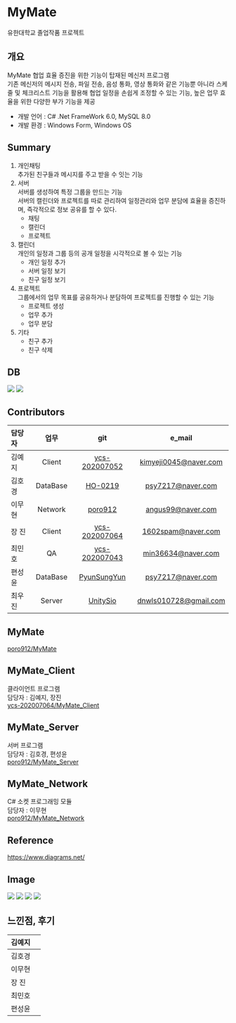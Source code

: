 # MyMate
유한대학교 졸업작품 프로젝트

## 개요
MyMate 협업 효율 증진을 위한 기능이 탑재된 메신저 프로그램</br>
기존 메신저의 메시지 전송, 파일 전송, 음성 통화, 영상 통화와 같은 기능뿐 아니라 스케줄 및 체크리스트 기능을 활용해 협업 일정을 손쉽게 조정할 수 있는 기능, 높은 업무 효율을 위한 다양한 부가 기능을 제공

* 개발 언어 : C# .Net FrameWork 6.0, MySQL 8.0
* 개발 환경 : Windows Form, Windows OS

## Summary
1. 개인채팅</br>
    추가된 친구들과 메시지를 주고 받을 수 잇는 기능
2. 서버</br>
    서버를 생성하여 특정 그룹을 만드는 기능</br>
    서버의 캘린더와 프로젝트를 따로 관리하여 일정관리와 업무 분담에 효율을 증진하며, 즉각적으로 정보 공유를 할 수 있다.
    * 채팅
    * 캘린더
    * 프로젝트
3. 캘린더</br>
    개인의 일정과 그룹 등의 공개 일정을 시각적으로 볼 수 있는 기능
    * 개인 일정 추가
    * 서버 일정 보기
    * 친구 일정 보기
4. 프로젝트</br>
    그룹에서의 업무 목표를 공유하거나 분담하여 프로젝트를 진행할 수 있는 기능
    * 프로젝트 생성
    * 업무 추가
    * 업무 분담
5. 기타</br>
    * 친구 추가
    * 친구 삭제

## DB
<image src="./Image/DB_1.png"></impage>
<image src="./Image/DB_2.png"></impage>

## Contributors
| 담당자 | 업무 | git| e_mail |
| :--- | :---: | :---: | :---: |
| 김예지 | Client | [ycs-202007052](https://github.com/ycs-202007052) | kimyeji0045@naver.com |
| 김호경 | DataBase | [HO-0219](https://github.com/HO-0219) | psy7217@naver.com |
| 이무현 | Network | [poro912](https://github.com/poro912) | angus99@naver.com |
| 장 진  | Client | [ycs-202007064](https://github.com/ycs-202007064) | 1602spam@naver.com |
| 최민호 | QA | [ycs-202007043](https://github.com/ycs-202007043) | min36634@naver.com |
| 편성윤 | DataBase | [PyunSungYun](https://github.com/PyunSungYun) | psy7217@naver.com |
| 최우진 | Server | [UnitySio](https://github.com/UnitySio) | dnwls010728@gmail.com |

## MyMate
[poro912/MyMate](https://github.com/poro912/MyMate)

## MyMate_Client
클라이언트 프로그램</br>
담당자 : 김예지, 장진</br>
[ycs-202007064/MyMate_Client](https://github.com/ycs-202007064/MyMate_Client)  </br>

## MyMate_Server
서버 프로그램</br>
담당자 : 김호경, 편성윤</br>
[poro912/MyMate_Server](https://github.com/poro912/MyMate_Server)  </br>

## MyMate_Network
C# 소켓 프로그래밍 모듈</br>
담당자 : 이무현</br>
[poro912/MyMate_Network](https://github.com/poro912/MyMate_Network) </br>

## Reference
https://www.diagrams.net/

## Image
<image src="./Image/2-6조 프로젝트 사진.png"></impage>
<image src="./Image/CreateServerChat.png"></impage>
<image src="./Image/Calender.png"></impage>
<image src="./Image/Project.png"></impage>


## 느낀점, 후기
| 김예지 |  |
| :--- | :---: |
| 김호경 |  |
| 이무현 |  |
| 장 진  |  |
| 최민호 |  |
| 편성윤 |  |
